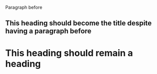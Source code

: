 Paragraph before

## This heading should become the title despite having a paragraph before

# This heading should remain a heading

